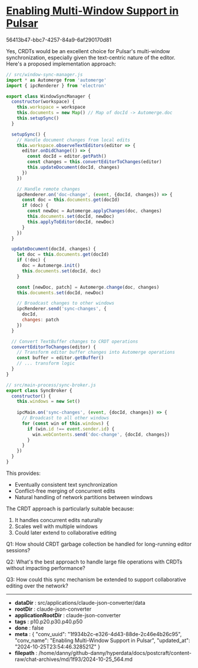 # [Enabling Multi-Window Support in Pulsar](https://claude.ai/chat/1f934b2c-e326-4d43-88de-2c46e4b26c95)

56413b47-bbc7-4257-84a9-6af290170d81

 Yes, CRDTs would be an excellent choice for Pulsar's multi-window synchronization, especially given the text-centric nature of the editor. Here's a proposed implementation approach:

```javascript
// src/window-sync-manager.js
import * as Automerge from 'automerge'
import { ipcRenderer } from 'electron'

export class WindowSyncManager {
  constructor(workspace) {
    this.workspace = workspace
    this.documents = new Map() // Map of docId -> Automerge.doc
    this.setupSync()
  }

  setupSync() {
    // Handle document changes from local edits
    this.workspace.observeTextEditors(editor => {
      editor.onDidChange(() => {
        const docId = editor.getPath()
        const changes = this.convertEditorToChanges(editor)
        this.updateDocument(docId, changes)
      })
    })

    // Handle remote changes
    ipcRenderer.on('doc-change', (event, {docId, changes}) => {
      const doc = this.documents.get(docId)
      if (doc) {
        const newDoc = Automerge.applyChanges(doc, changes)
        this.documents.set(docId, newDoc)
        this.applyToEditor(docId, newDoc)
      }
    })
  }

  updateDocument(docId, changes) {
    let doc = this.documents.get(docId)
    if (!doc) {
      doc = Automerge.init()
      this.documents.set(docId, doc)
    }

    const [newDoc, patch] = Automerge.change(doc, changes)
    this.documents.set(docId, newDoc)

    // Broadcast changes to other windows
    ipcRenderer.send('sync-changes', {
      docId,
      changes: patch
    })
  }

  // Convert TextBuffer changes to CRDT operations
  convertEditorToChanges(editor) {
    // Transform editor buffer changes into Automerge operations
    const buffer = editor.getBuffer()
    // ... transform logic
  }
}

// src/main-process/sync-broker.js 
export class SyncBroker {
  constructor() {
    this.windows = new Set()
    
    ipcMain.on('sync-changes', (event, {docId, changes}) => {
      // Broadcast to all other windows
      for (const win of this.windows) {
        if (win.id !== event.sender.id) {
          win.webContents.send('doc-change', {docId, changes})
        }
      }
    })
  }
}
```

This provides:
- Eventually consistent text synchronization
- Conflict-free merging of concurrent edits
- Natural handling of network partitions between windows

The CRDT approach is particularly suitable because:
1. It handles concurrent edits naturally
2. Scales well with multiple windows
3. Could later extend to collaborative editing

Q1: How should CRDT garbage collection be handled for long-running editor sessions?

Q2: What's the best approach to handle large file operations with CRDTs without impacting performance?

Q3: How could this sync mechanism be extended to support collaborative editing over the network?

---

* **dataDir** : src/applications/claude-json-converter/data
* **rootDir** : claude-json-converter
* **applicationRootDir** : claude-json-converter
* **tags** : p10.p20.p30.p40.p50
* **done** : false
* **meta** : {
  "conv_uuid": "1f934b2c-e326-4d43-88de-2c46e4b26c95",
  "conv_name": "Enabling Multi-Window Support in Pulsar",
  "updated_at": "2024-10-25T23:54:46.328521Z"
}
* **filepath** : /home/danny/github-danny/hyperdata/docs/postcraft/content-raw/chat-archives/md/1f93/2024-10-25_564.md
